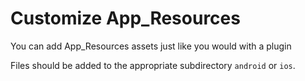 # Customize App_Resources


You can add App_Resources assets just like you would with a plugin

Files should be added to the appropriate subdirectory `android` or `ios`.